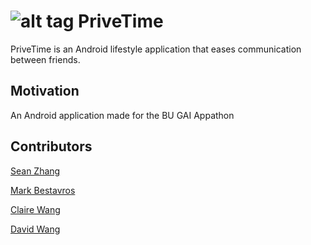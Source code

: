 # ![alt tag](https://raw.githubusercontent.com/Freddie-V4/PriveTime----Appathon/master/app/src/main/res/drawable-hdpi/ic_launcher.png) PriveTime 


PriveTime is an Android lifestyle application that eases communication between friends.

## Motivation
An Android application made for the BU GAI Appathon

## Contributors

[Sean Zhang](https://github.com/puzzledsean)

[Mark Bestavros](https://github.com/Markouka)

[Claire Wang](https://github.com/clairew)

[David Wang](https://github.com/davidwang830)
